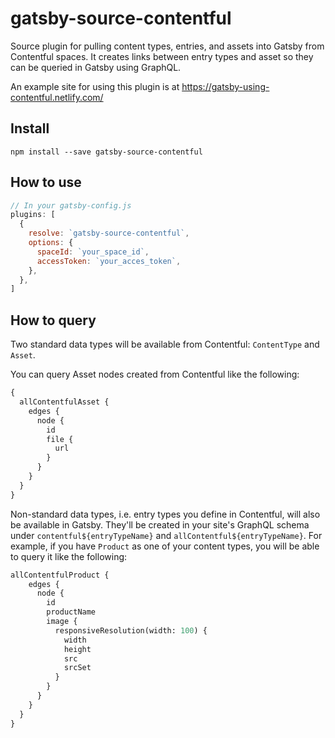 # gatsby-source-contentful

Source plugin for pulling content types, entries, and assets into Gatsby from Contentful spaces. It creates links between entry types and asset so they can be queried in Gatsby using GraphQL.

An example site for using this plugin is at
https://gatsby-using-contentful.netlify.com/

## Install

`npm install --save gatsby-source-contentful`

## How to use

```javascript
// In your gatsby-config.js
plugins: [
  {
    resolve: `gatsby-source-contentful`,
    options: {
      spaceId: `your_space_id`,
      accessToken: `your_acces_token`,
    },
  },
]
```

## How to query

Two standard data types will be available from Contentful: `ContentType` and `Asset`.

You can query Asset nodes created from Contentful like the following:

```graphql
{
  allContentfulAsset {
    edges {
      node {
        id
        file {
          url
        }
      }
    }
  }
}
```

Non-standard data types, i.e. entry types you define in Contentful, will also
be available in Gatsby. They'll be created in your site's GraphQL schema under
`contentful${entryTypeName}` and `allContentful${entryTypeName}`. For example,
if you have `Product` as one of your content types, you will be able to query
it like the following:

```graphql
allContentfulProduct {
    edges {
      node {
        id
        productName
        image {
          responsiveResolution(width: 100) {
            width
            height
            src
            srcSet
          }
        }
      }
    }
  }
}
```
